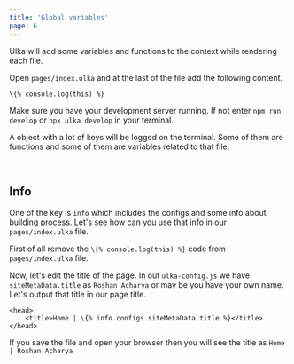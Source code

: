```yaml
---
title: 'Global variables'
page: 6
---
```


Ulka will add some variables and functions to the context while rendering each file.

Open `pages/index.ulka` and at the last of the file add the following content.

```ulka
\{% console.log(this) %}
```

Make sure you have your development server running. If not enter `npm run develop` or `npx ulka develop` in your terminal.

A object with a lot of keys will be logged on the terminal. Some of them are functions and some of them are variables related to that file.

<br />

## Info

One of the key is `info` which includes the configs and some info about building process. Let's see how can you use that info in our `pages/index.ulka` file.

First of all remove the `\{% console.log(this) %}` code from `pages/index.ulka` file.

Now, let's edit the title of the page. In out `ulka-config.js` we have `siteMetaData.title` as `Roshan Acharya` or may be you have your own name. Let's output that title in our page title.

```ulka
<head>
    <title>Home | \{% info.configs.siteMetaData.title %}</title>
</head>
```

If you save the file and open your browser then you will see the title as `Home | Roshan Acharya`
